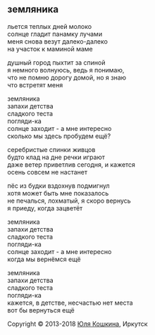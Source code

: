 ## земляника  
льется теплых дней молоко  
солнце гладит панамку лучами   
меня снова везут далеко-далеко   
на участок к маминой маме  

душный город пыхтит за спиной  
я немного волнуюсь, ведь я понимаю,  
что не помню дорогу домой, но я знаю  
что встретят меня  

земляника  
запахи детства   
сладкого теста  
погляди-ка  
солнце заходит - а мне интересно  
сколько мы здесь пробудем ещё?  

серебристые спинки живцов  
будто клад на дне речки играют  
даже ветер приветлив сегодня, и кажется  
осень совсем не настанет  

пёс из будки вздохнув подмигнул  
хотя может быть мне показалось  
не печалься, лохматый, я скоро вернусь  
я приеду, когда зацветёт   

земляника  
запахи детства   
сладкого теста  
погляди-ка  
солнце заходит - а мне интересно  
когда мы вернёмся ещё

земляника  
запахи детства   
сладкого теста  
погляди-ка  
кажется, в детстве, несчастью нет места  
вот бы вернуться ещё 

Copyright © 2013-2018 [Юля Кошкина](https://vk.com/koshkamoroshka), Иркутск
